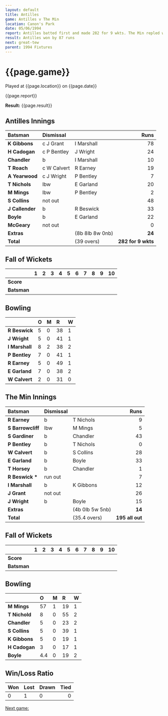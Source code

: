```yaml
---
layout: default
title: Antilles
game: Antilles v The Min
location: Canon's Park
date: 05/06/1994
report: Antilles batted first and made 282 for 9 wkts. The Min repled with 195 all out
result: Antilles won by 87 runs
next: great-tew
parent: 1994 Fixtures
---
```


# {{page.game}}

Played at {{page.location}} on {{page.date}}

{{page.report}}

**Result:** {{page.result}}

## Antilles Innings

| Batsman | Dismissal |  | Runs |
|:---|:---|---|---:|
| **K Gibbons** | c J Grant | I Marshall | 78 | 
| **H Cadogan** | c P Bentley| J Wright | 24 | 
| **Chandler** | b | I Marshall | 10 | 
| **T Roach** | c W Calvert | R Earney | 19 | 
| **A Yearwood** | c J Wright | P Bentley | 7 | 
| **T Nichols** | lbw | E Garland | 20 |
| **M Mings** | lbw | P Bentley | 2 | 
| **S Collins** | not out |  | 48 |
| **J Callender** | b | R Beswick | 33 | 
| **Boyle** | b | E Garland | 22 |
| **McGeary** | not out |  | 0 |
| **Extras** | | (8b 8lb 8w 0nb) | **24** | 
| **Total** | | (39 overs) | **282 for 9 wkts** | 

## Fall of Wickets

| | 1 | 2 | 3 | 4 | 5 | 6 | 7 | 8 | 9 | 10 |
|---|:---:|:---:|:---:|:---:|:---:|:---:|:---:|:---:|:---:|:---:|
| **Score** |  |  |  |  |  |  |  |  |  |  |
| **Batsman** |  |  |  |  |  |  |  |  |  |  |

## Bowling

| | O | M | R | W |
|---|:---|:---|:---|:---|
| **R Beswick** | 5 | 0 | 38 | 1 | 
| **J Wright** | 5 | 0 | 41 | 1 | 
| **I Marshall** | 8 | 2 | 38 | 2 | 
| **P Bentley** | 7 | 0 | 41 | 1 | 
| **R Earney** | 5 | 0 | 49 | 1 |
| **E Garland** | 7 | 0 | 38 | 2 |
| **W Calvert** | 2 | 0 | 31 | 0 |

## The Min Innings

| Batsman | Dismissal |  | Runs |
|:---|:---|---|---:|
| **R Earney** | b | T Nichols | 9 | 
| **S Barrowcliff** | lbw | M Mings | 5 | 
| **S Gardiner** | b | Chandler | 43 | 
| **P Bentley** | b | T Nichols | 0 | 
| **W Calvert** | b | S Collins | 28 | 
| **E Garland** | b | Boyle | 33 | 
| **T Horsey** | b | Chandler | 1 | 
| **R Beswick &#42;** | run out |  | 7 | 
| **I Marshall** | b | K Gibbons | 12 | 
| **J Grant** | not out |  | 26 | 
| **J Wright** | b | Boyle | 15 | 
| **Extras** | | (4b 0lb 5w 5nb) | **14** | 
| **Total** | | (35.4 overs) | **195 all out** | 

## Fall of Wickets

| | 1 | 2 | 3 | 4 | 5 | 6 | 7 | 8 | 9 | 10 |
|---|:---:|:---:|:---:|:---:|:---:|:---:|:---:|:---:|:---:|:---:|
| **Score** |  |  |  |  |  |  |  |  |  |  |
| **Batsman** |  |  |  |  |  |  |  |  |  |  |

## Bowling

| | O | M | R | W |
|---|:---|:---|:---|:---|
| **M Mings** | 57 | 1 | 19 | 1 |
| **T Nichold** | 8 | 0 | 55 | 2 |
| **Chandler** | 5 | 0 | 23 | 2 |
| **S Collins** | 5 | 0 | 39 | 1 |
| **K Gibbons** | 5 | 0 | 19 | 1 |
| **H Cadogan** | 3 | 0 | 17 | 1 |
| **Boyle** | 4.4 | 0 | 19 | 2 |

## Win/Loss Ratio

| Won | Lost | Drawn | Tied |
|:---|:---|:---|---:|
| 0 | 1 | 0 | 0 |

[Next game:]({{page.next}})